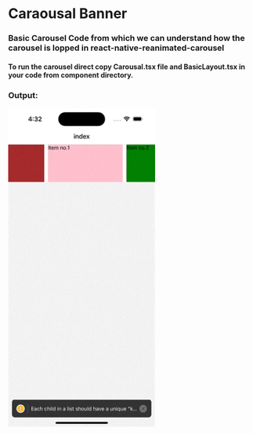 # Caraousal Banner

### Basic Carousel Code from which we can understand how the carousel is lopped in react-native-reanimated-carousel

#### To run the carousel direct copy Carousal.tsx file and BasicLayout.tsx in your code from component directory.

### Output:

<img width="300px" src="./assets/gif/output.gif">
